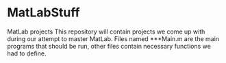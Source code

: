 # MatLabStuff
MatLab projects
This repository will contain projects we come up with during our attempt to master MatLab. Files named ***Main.m are the main programs that should be run, other files contain necessary functions we had to define.
